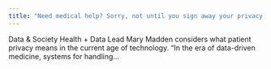 ```yaml
---
title: "Need medical help? Sorry, not until you sign away your privacy."
---
```


Data & Society Health + Data Lead Mary Madden considers what patient privacy means in the current age of technology. “In the era of data-driven medicine, systems for handling...


